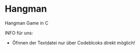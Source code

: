 # Hangman
Hangman Game in C

INFO für uns: 
- Öfnnen der Textdatei nur über Codeblcoks direkt möglich! 
